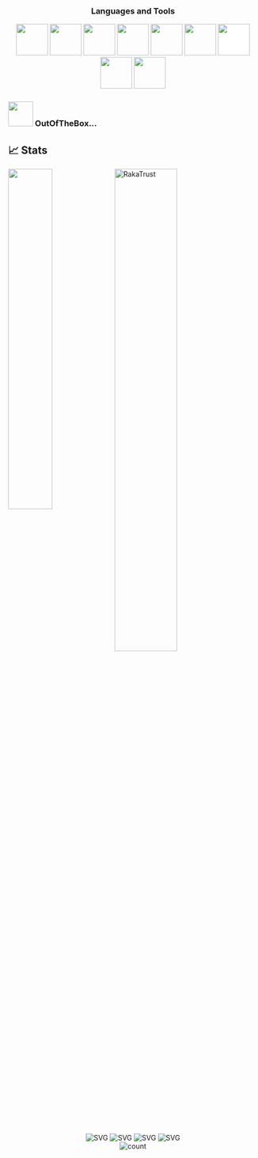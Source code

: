 

<h3 align="Center">Languages and Tools</h3>  
<p align="center">
<img src="https://user-images.githubusercontent.com/83684256/226152582-6de1f75b-fcbd-41b8-9c04-9f474aa9d4e0.png" style="height: 4rem"/>
<img src="https://user-images.githubusercontent.com/83684256/226152634-c1eaf4bd-9ab5-4acf-b2d1-5a129572761f.png" style="height: 4rem"/>
<img src="https://cdn.jsdelivr.net/gh/devicons/devicon/icons/javascript/javascript-plain.svg" style="height: 4rem"/>
<img src="https://media.graphassets.com/91q3gAEGSh6HCrpnPgxS"  style="height: 4rem"/>
<img src="https://upload.wikimedia.org/wikipedia/commons/thumb/8/8e/Nextjs-logo.svg/800px-Nextjs-logo.svg.png" style="height: 4rem"/>
<img src="https://cdn.jsdelivr.net/gh/devicons/devicon/icons/git/git-plain.svg" style="height: 4rem"/>
<img src="https://upload.wikimedia.org/wikipedia/commons/thumb/9/9a/Laravel.svg/985px-Laravel.svg.png" style="height: 4rem; background-color:white"/>
<img src="https://upload.wikimedia.org/wikipedia/commons/thumb/9/9a/Visual_Studio_Code_1.35_icon.svg/2048px-Visual_Studio_Code_1.35_icon.svg.png" style="height: 4rem" />
   <img src="https://user-images.githubusercontent.com/83684256/226152519-d9d532b9-1e4d-447a-8527-61522e53bd8f.png" style="height: 4rem" />
</p>

### <img src="https://media.giphy.com/media/VgCDAzcKvsR6OM0uWg/giphy.gif" width="50"> OutOfTheBox...

## 📈 Stats
<img align="left" width="42%" src="https://github-readme-stats.vercel.app/api?username=rakarmp&layout=compact&theme=material-palenight&hide_border=true" />
<img width="50%" src="https://streak-stats.demolab.com?user=rakarmp&theme=neon-palenight&hide_border=true" alt="RakaTrust" />
<br/>

<div align="center">
    <img src="https://forthebadge.com/images/badges/powered-by-coffee.svg" alt="SVG" />
    <img src="https://forthebadge.com/images/badges/built-with-swag.svg" alt="SVG" />
    <img src="https://forthebadge.com/images/badges/uses-brains.svg" alt="SVG" />
   <img src="https://forthebadge.com/images/badges/for-you.svg" alt="SVG" />
</div>
    <div align="center">
        <img src="https://komarev.com/ghpvc/?username=rakarmp&label=Visitors+Count&color=brightgreen" alt="count"/>
    </div>
